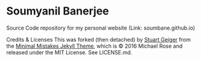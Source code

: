 <h1 font-size:40px;">Soumyanil Banerjee</h1>  

Source Code repository for my personal website (Link: soumbane.github.io)

Credits & Licenses
This was forked (then detached) by <a href="https://github.com/staeiou">Stuart Geiger</a> from the <a href="https://mmistakes.github.io/minimal-mistakes/">Minimal Mistakes Jekyll Theme</a>, which is © 2016 Michael Rose and released under the MIT License. 
See LICENSE.md.
